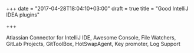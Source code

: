 +++
date = "2017-04-28T18:04:10+03:00"
draft = true
title = "Good IntelliJ IDEA plugins"

+++

Atlassian Connector for IntelliJ IDE,
Awesome Console,
File Watchers,
GitLab Projects,
GitToolBox,
HotSwapAgent,
Key promoter,
Log Support